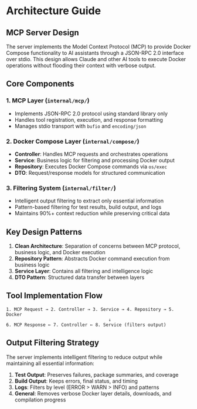 # Architecture Guide

## MCP Server Design
The server implements the Model Context Protocol (MCP) to provide Docker Compose functionality to AI assistants through a JSON-RPC 2.0 interface over stdio. This design allows Claude and other AI tools to execute Docker operations without flooding their context with verbose output.

## Core Components

### 1. MCP Layer (`internal/mcp/`)
- Implements JSON-RPC 2.0 protocol using standard library only
- Handles tool registration, execution, and response formatting
- Manages stdio transport with `bufio` and `encoding/json`

### 2. Docker Compose Layer (`internal/compose/`)
- **Controller**: Handles MCP requests and orchestrates operations
- **Service**: Business logic for filtering and processing Docker output
- **Repository**: Executes Docker Compose commands via `os/exec`
- **DTO**: Request/response models for structured communication

### 3. Filtering System (`internal/filter/`)
- Intelligent output filtering to extract only essential information
- Pattern-based filtering for test results, build output, and logs
- Maintains 90%+ context reduction while preserving critical data

## Key Design Patterns

1. **Clean Architecture**: Separation of concerns between MCP protocol, business logic, and Docker execution
2. **Repository Pattern**: Abstracts Docker command execution from business logic
3. **Service Layer**: Contains all filtering and intelligence logic
4. **DTO Pattern**: Structured data transfer between layers

## Tool Implementation Flow
```
1. MCP Request → 2. Controller → 3. Service → 4. Repository → 5. Docker
                                       ↓
6. MCP Response ← 7. Controller ← 8. Service (filters output)
```

## Output Filtering Strategy

The server implements intelligent filtering to reduce output while maintaining all essential information:

1. **Test Output**: Preserves failures, package summaries, and coverage
2. **Build Output**: Keeps errors, final status, and timing
3. **Logs**: Filters by level (ERROR > WARN > INFO) and patterns
4. **General**: Removes verbose Docker layer details, downloads, and compilation progress